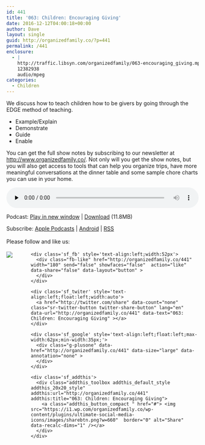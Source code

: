 ```yaml
---
id: 441
title: '063: Children: Encouraging Giving'
date: 2016-12-12T04:00:18+00:00
author: Dave
layout: single
guid: http://organizedfamily.co/?p=441
permalink: /441
enclosure:
  - |
    http://traffic.libsyn.com/organizedfamily/063-encouraging_giving.mp3
    12382938
    audio/mpeg
categories:
  - Children
---
```

We discuss how to teach children how to be givers by going through the EDGE method of teaching.

  * Example/Explain
  * Demonstrate
  * Guide
  * Enable

You can get the full show notes by subscribing to our newsletter at <http://www.organizedfamily.co/>. Not only will you get the show notes, but you will also get access to tools that can help you organize trips, have more meaningful conversations at the dinner table and some sample chore charts you can use in your home.

<div class="powerpress_player" id="powerpress_player_5384">
  <audio class="wp-audio-shortcode" id="audio-441-64" preload="none" style="width: 100%;" controls="controls"><source type="audio/mpeg" src="http://traffic.libsyn.com/organizedfamily/063-encouraging_giving.mp3?_=64" /><a href="http://traffic.libsyn.com/organizedfamily/063-encouraging_giving.mp3">http://traffic.libsyn.com/organizedfamily/063-encouraging_giving.mp3</a></audio>
</div>

<p class="powerpress_links powerpress_links_mp3">
  Podcast: <a href="http://traffic.libsyn.com/organizedfamily/063-encouraging_giving.mp3" class="powerpress_link_pinw" target="_blank" title="Play in new window" onclick="return powerpress_pinw('http://organizedfamily.co/?powerpress_pinw=441-podcast');" rel="nofollow">Play in new window</a> | <a href="http://traffic.libsyn.com/organizedfamily/063-encouraging_giving.mp3" class="powerpress_link_d" title="Download" rel="nofollow" download="063-encouraging_giving.mp3">Download</a> (11.8MB)
</p>

<p class="powerpress_links powerpress_subscribe_links">
  Subscribe: <a href="https://itunes.apple.com/us/podcast/organized-family/id1047979605?mt=2&ls=1#episodeGuid=http%3A%2F%2Forganizedfamily.co%2F%3Fp%3D441" class="powerpress_link_subscribe powerpress_link_subscribe_itunes" title="Subscribe on Apple Podcasts" rel="nofollow">Apple Podcasts</a> | <a href="http://subscribeonandroid.com/organizedfamily.co/feed/podcast" class="powerpress_link_subscribe powerpress_link_subscribe_android" title="Subscribe on Android" rel="nofollow">Android</a> | <a href="http://organizedfamily.co/feed/podcast" class="powerpress_link_subscribe powerpress_link_subscribe_rss" title="Subscribe via RSS" rel="nofollow">RSS</a>
</p>

<div class='sfsi_Sicons' style='width: 100%; display: inline-block; vertical-align: middle; text-align:left'>
  <div style='margin:0px 8px 0px 0px; line-height: 24px'>
    <span>Please follow and like us:</span>
  </div>
  
  <div class='sfsi_socialwpr'>
    <div class='sf_subscrbe' style='text-align:left;float:left;width:64px'>
      <a href="http://www.specificfeeds.com/widget/emailsubscribe/MTc5ODgx/OA==/" target="_blank"><img src="https://i2.wp.com/organizedfamily.co/wp-content/plugins/ultimate-social-media-icons/images/follow_subscribe.png?w=660" data-recalc-dims="1" /></a>
    </div>
    
    <div class='sf_fb' style='text-align:left;width:52px'>
      <div class="fb-like" href="http://organizedfamily.co/441" width="180" send="false" showfaces="false"  action="like" data-share="false" data-layout="button" >
      </div>
    </div>
    
    <div class='sf_twiter' style='text-align:left;float:left;width:auto'>
      <a href="http://twitter.com/share" data-count="none" class="sr-twitter-button twitter-share-button" lang="en" data-url="http://organizedfamily.co/441" data-text="063: Children: Encouraging Giving" ></a>
    </div>
    
    <div class='sf_google' style='text-align:left;float:left;max-width:62px;min-width:35px;'>
      <div class="g-plusone" data-href="http://organizedfamily.co/441" data-size="large" data-annotation="none" >
      </div>
    </div>
    
    <div class='sf_addthis'>
      <div class="addthis_toolbox addthis_default_style addthis_20x20_style" addthis:url="http://organizedfamily.co/441" addthis:title="063: Children: Encouraging Giving">
        <a class="addthis_button_compact " href="#"> <img src="https://i1.wp.com/organizedfamily.co/wp-content/plugins/ultimate-social-media-icons/images/sharebtn.png?w=660"  border="0" alt="Share" data-recalc-dims="1" /></a>
      </div>
    </div>
  </div>
</div>
